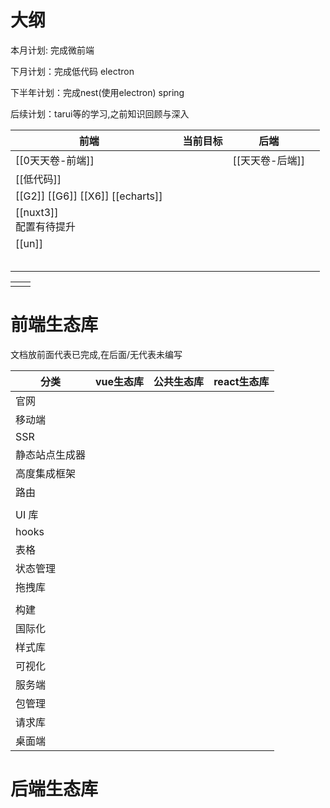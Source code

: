 # 大纲

本月计划: 完成微前端

下月计划：完成低代码 electron

下半年计划：完成nest(使用electron) spring

后续计划：tarui等的学习,之前知识回顾与深入

| 前端                               |     | 当前目标 | 后端         |     |
| -------------------------------- | --- | ---- | ---------- | --- |
| [[0天天卷-前端]]                      |     |      | [[天天卷-后端]] |     |
| [[低代码]]                          |     |      |            |     |
| [[G2]] [[G6]] [[X6]] [[echarts]] |     |      |            |     |
| [[nuxt3]] <br>配置有待提升             |     |      |            |     |
| [[un]]                           |     |      |            |     |
|                                  |     |      |            |     |
|                                  |     |      |            |     |
|                                  |     |      |            |     |
|                                  |     |      |            |     |
|                                  |     |      |            |     |


|     |     |
| --- | --- |
|     |     |




# 前端生态库

文档放前面代表已完成,在后面/无代表未编写

| 分类 | vue生态库 | 公共生态库 | react生态库 | 
| -- | -- | -- | -- |
| 官网 |   |   |   | 
| 移动端 |   |   |   | 
| SSR |   |   |   | 
| 静态站点生成器 |   |   |   | 
| 高度集成框架 |   |   |   | 
| 路由 |   |   |   | 
|   |   |   |   | 
| UI 库 |   |   |   | 
| hooks |   |   |   | 
| 表格 |  |   |   | 
| 状态管理 |   |   |   | 
| 拖拽库 |   |   |   | 
|   |   |   |   | 
| 构建 |   |   |   | 
| 国际化 |   |   |   | 
| 样式库 |   |   |   | 
| 可视化 |   |   |   | 
| 服务端 |   |   |   | 
| 包管理 |   |   |   | 
| 请求库 |   |   |   | 
| 桌面端 |   |   |   | 


# 后端生态库